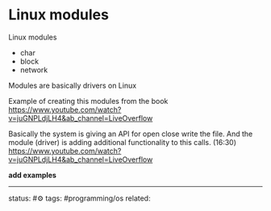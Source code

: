 # Linux modules
Linux modules
 - char
 - block
 - network

Modules are basically drivers on Linux

Example of creating this modules from the book
https://www.youtube.com/watch?v=juGNPLdjLH4&ab_channel=LiveOverflow

Basically the system is giving an API for open close write the file. And the module (driver) is adding additional functionality to this calls.
(16:30) https://www.youtube.com/watch?v=juGNPLdjLH4&ab_channel=LiveOverflow

**add examples**

---
status: #⚙️ 
tags: #programming/os 
related: 